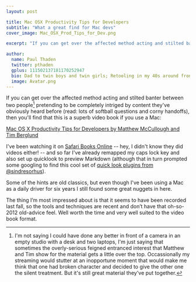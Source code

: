 ```yaml
---
layout: post

title: Mac OSX Productivity Tips for Developers
subtitle: "What a great find for Mac devs"
cover_image: Mac_OSX_Prod_Tips_for_Dev.png

excerpt: "If you can get over the affected method acting and stilted banter between two people pretending to be completely intriged..."

author:
  name: Paul Thaden
  twitter: pthaden
  gplus: 111502137181170252947 
  bio: Dad to twin boys and twin girls; Retooling in my 40s around front-end dev and JavaScript; Oracle CX Apps Sales Consultant; all-around guy
  image: Avatar.png
---
```


If you can get over the affected method acting and stilted banter between two people[^1] pretending to be completely intriged by content they've obviously heard before (read: lots of softball questions and corny handoffs), then you'll find that this is a superb video book if you use a Mac:

[Mac OS X Productivity Tips for Developers by Matthew McCullough and Tim Berglund](http://shop.oreilly.com/product/110000007.do)

I've been watching it on [Safari Books Online](http://techbus.safaribooksonline.com/video/operating-systems-and-server-administration/mac-os-x/9781491945476) -- hey, I didn't know they did videos either! -- and so far I've already remapped my caps lock key and also set up quicklook to preview Markdown (although that in turn prompted some googling to find this cool set of [quick look plugins from @sindresorhus](https://github.com/sindresorhus/quick-look-plugins)).

Some of the hints are old classics, but even though I've been using a Mac as a daily driver for six years I still found some great nuggets in here.

The thing I’m most impressed about is that it seems to have been recorded last fall, so the tools and techniques are recent and don’t have that oh-so-2012 old-advice feel.  Well worth the time and very well suited to the video book format.




[^1]:I'm not saying I could have done any better in front of a camera in an empty studio with a desk and two laptops, I'm just saying that sometimes the overly-serious feigned entranced interest that Matthew and Tim show for the material gets a little over the top.  Occassionally my streaming would stutter at an inopportune moment that would make me think that one had broken character and decided to give the other one the silent treatment.  But it's still great material they've put together.
